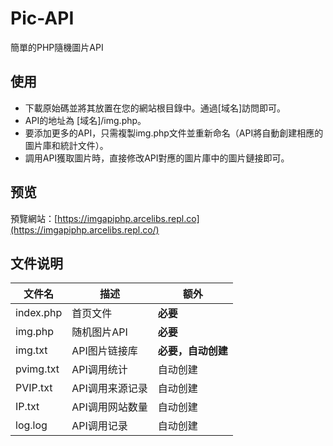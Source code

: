 # Pic-API
簡單的PHP隨機圖片API
## 使用
- 下載原始碼並將其放置在您的網站根目錄中。通過[域名]訪問即可。
- API的地址為 [域名]/img.php。
- 要添加更多的API，只需複製img.php文件並重新命名（API將自動創建相應的圖片庫和統計文件）。
- 調用API獲取圖片時，直接修改API對應的圖片庫中的圖片鏈接即可。
## 预览
預覽網站：[https://imgapiphp.arcelibs.repl.co](https://imgapiphp.arcelibs.repl.co/)


## 文件说明
|文件名|描述|额外|
|-|-|-|
|index.php|首页文件|**必要**|
|img.php|随机图片API|**必要**|
|img.txt|API图片链接库|**必要，自动创建**|
|pvimg.txt|API调用统计|自动创建|
|PVIP.txt|API调用来源记录|自动创建|
|IP.txt|API调用网站数量|自动创建|
|log.log|API调用记录|自动创建|
